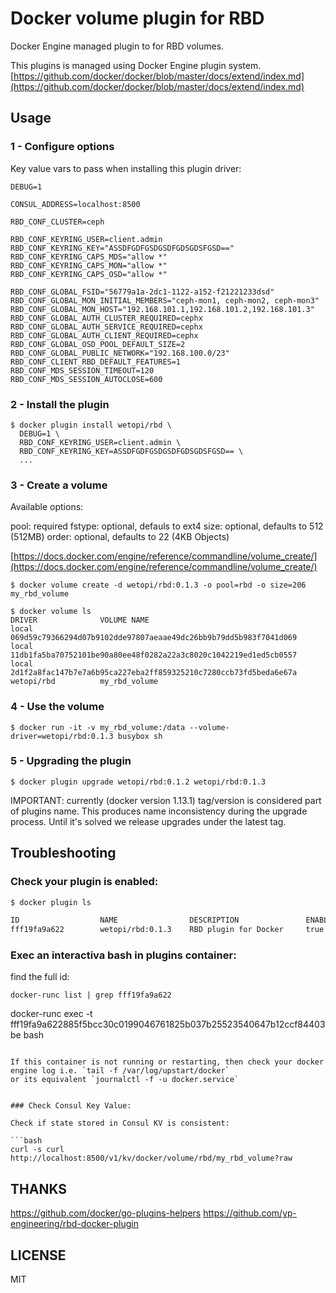 # Docker volume plugin for RBD

Docker Engine managed plugin to for RBD volumes.


This plugins is managed using Docker Engine plugin system.
[https://github.com/docker/docker/blob/master/docs/extend/index.md](https://github.com/docker/docker/blob/master/docs/extend/index.md)


## Usage

### 1 - Configure options

Key value vars to pass when installing this plugin driver:

```
DEBUG=1

CONSUL_ADDRESS=localhost:8500

RBD_CONF_CLUSTER=ceph

RBD_CONF_KEYRING_USER=client.admin
RBD_CONF_KEYRING_KEY="ASSDFGDFGSDGSDFGDSGDSFGSD=="
RBD_CONF_KEYRING_CAPS_MDS="allow *"
RBD_CONF_KEYRING_CAPS_MON="allow *"
RBD_CONF_KEYRING_CAPS_OSD="allow *"

RBD_CONF_GLOBAL_FSID="56779a1a-2dc1-1122-a152-f21221233dsd"
RBD_CONF_GLOBAL_MON_INITIAL_MEMBERS="ceph-mon1, ceph-mon2, ceph-mon3"
RBD_CONF_GLOBAL_MON_HOST="192.168.101.1,192.168.101.2,192.168.101.3"
RBD_CONF_GLOBAL_AUTH_CLUSTER_REQUIRED=cephx
RBD_CONF_GLOBAL_AUTH_SERVICE_REQUIRED=cephx
RBD_CONF_GLOBAL_AUTH_CLIENT_REQUIRED=cephx
RBD_CONF_GLOBAL_OSD_POOL_DEFAULT_SIZE=2
RBD_CONF_GLOBAL_PUBLIC_NETWORK="192.168.100.0/23"
RBD_CONF_CLIENT_RBD_DEFAULT_FEATURES=1
RBD_CONF_MDS_SESSION_TIMEOUT=120
RBD_CONF_MDS_SESSION_AUTOCLOSE=600
```

### 2 - Install the plugin

```
$ docker plugin install wetopi/rbd \
  DEBUG=1 \
  RBD_CONF_KEYRING_USER=client.admin \
  RBD_CONF_KEYRING_KEY=ASSDFGDFGSDGSDFGDSGDSFGSD== \
  ...
```

### 3 - Create a volume

Available options:

pool: required
fstype: optional, defauls to ext4
size: optional, defaults to 512 (512MB)
order: optional, defaults to 22 (4KB Objects)


[https://docs.docker.com/engine/reference/commandline/volume_create/](https://docs.docker.com/engine/reference/commandline/volume_create/)

```
$ docker volume create -d wetopi/rbd:0.1.3 -o pool=rbd -o size=206 my_rbd_volume

$ docker volume ls
DRIVER              VOLUME NAME
local               069d59c79366294d07b9102dde97807aeaae49dc26bb9b79dd5b983f7041d069
local               11db1fa5ba70752101be90a80ee48f0282a22a3c8020c1042219ed1ed5cb0557
local               2d1f2a8fac147b7e7a6b95ca227eba2ff859325210c7280ccb73fd5beda6e67a
wetopi/rbd          my_rbd_volume
```

### 4 - Use the volume

```
$ docker run -it -v my_rbd_volume:/data --volume-driver=wetopi/rbd:0.1.3 busybox sh
```

### 5 - Upgrading the plugin

```
$ docker plugin upgrade wetopi/rbd:0.1.2 wetopi/rbd:0.1.3 
```

IMPORTANT: currently (docker version 1.13.1) tag/version is considered part of plugins name. This produces name inconsistency during the upgrade process. Until it's solved we release upgrades under the latest tag. 


## Troubleshooting

### Check your plugin is enabled:

```sh
$ docker plugin ls

ID                  NAME                DESCRIPTION               ENABLED
fff19fa9a622        wetopi/rbd:0.1.3    RBD plugin for Docker     true
```

### Exec an interactiva bash in plugins container:

find the full id:

```
docker-runc list | grep fff19fa9a622

```
docker-runc exec -t fff19fa9a622885f5bcc30c0199046761825b037b25523540647b12ccf84403be bash
```

If this container is not running or restarting, then check your docker engine log i.e. `tail -f /var/log/upstart/docker` 
or its equivalent `journalctl -f -u docker.service`


### Check Consul Key Value:

Check if state stored in Consul KV is consistent:

```bash
curl -s curl http://localhost:8500/v1/kv/docker/volume/rbd/my_rbd_volume?raw
```



## THANKS

https://github.com/docker/go-plugins-helpers
https://github.com/yp-engineering/rbd-docker-plugin

## LICENSE

MIT
